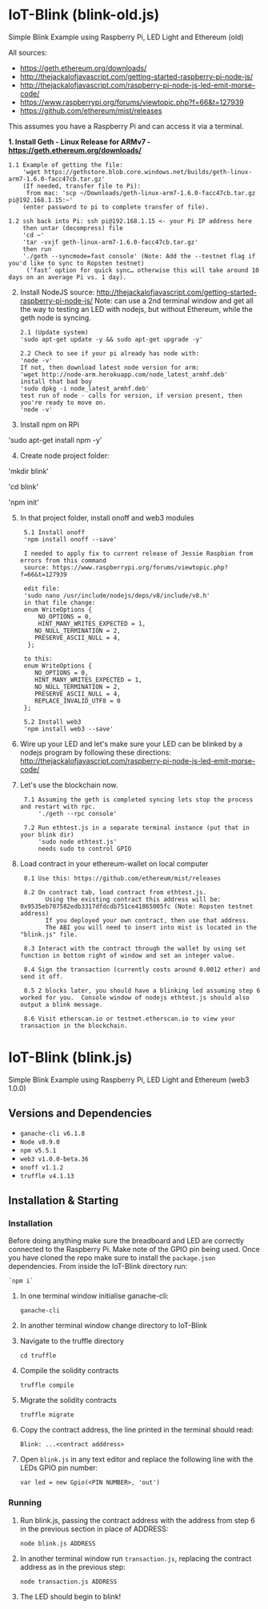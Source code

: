 # IoT-Blink (blink-old.js)
Simple Blink Example using Raspberry Pi, LED Light and Ethereum (old)

All sources:
 - https://geth.ethereum.org/downloads/
 - http://thejackalofjavascript.com/getting-started-raspberry-pi-node-js/
 - http://thejackalofjavascript.com/raspberry-pi-node-js-led-emit-morse-code/
 - https://www.raspberrypi.org/forums/viewtopic.php?f=66&t=127939
 - https://github.com/ethereum/mist/releases

This assumes you have a Raspberry Pi and can access it via a terminal.

**1.  Install Geth - Linux Release for ARMv7 - https://geth.ethereum.org/downloads/**
  
    1.1 Example of getting the file:
        'wget https://gethstore.blob.core.windows.net/builds/geth-linux-arm7-1.6.0-facc47cb.tar.gz'
        (If needed, transfer file to Pi):
         from mac: 'scp ~/Downloads/geth-linux-arm7-1.6.0-facc47cb.tar.gz pi@192.168.1.15:~'
        (enter password to pi to complete transfer of file).

    1.2 ssh back into Pi: ssh pi@192.168.1.15 <- your Pi IP address here 
        then untar (decompress) file
        'cd ~'
        'tar -vxjf geth-linux-arm7-1.6.0-facc47cb.tar.gz'
        then run
        './geth --syncmode=fast console' (Note: Add the --testnet flag if you'd like to sync to Ropsten testnet)
         (‘fast’ option for quick sync… otherwise this will take around 10 days on an average Pi vs. 1 day).
     
2.  Install NodeJS
    source:  http://thejackalofjavascript.com/getting-started-raspberry-pi-node-js/
    Note: can use a 2nd terminal window and get all the way to testing an LED with nodejs, but without Ethereum, while the geth node is     syncing. 

        2.1 (Update system)
        'sudo apt-get update -y && sudo apt-get upgrade -y'

        2.2 Check to see if your pi already has node with:
        'node -v' 
        If not, then download latest node version for arm:
        'wget http://node-arm.herokuapp.com/node_latest_armhf.deb'
        install that bad boy
        'sudo dpkg -i node_latest_armhf.deb'
        test run of node - calls for version, if version present, then you're ready to move on.
        'node -v'


3. Install npm on RPi 
   
  'sudo apt-get install npm -y'

4. Create node project folder:

  'mkdir blink'

  'cd blink'

  'npm init'
    

5. In that project folder, install onoff and web3 modules

        5.1 Install onoff
        'npm install onoff --save'
    
        I needed to apply fix to current release of Jessie Raspbian from errors from this command
        source: https://www.raspberrypi.org/forums/viewtopic.php?f=66&t=127939

        edit file:
        'sudo nano /usr/include/nodejs/deps/v8/include/v8.h'
        in that file change:
        enum WriteOptions {
            NO_OPTIONS = 0,
            HINT_MANY_WRITES_EXPECTED = 1,
           NO_NULL_TERMINATION = 2,
           PRESERVE_ASCII_NULL = 4,
         };

        to this:
        enum WriteOptions {
           NO_OPTIONS = 0,
           HINT_MANY_WRITES_EXPECTED = 1,
           NO_NULL_TERMINATION = 2,
           PRESERVE_ASCII_NULL = 4,
           REPLACE_INVALID_UTF8 = 0
        };
 
        5.2 Install web3
        'npm install web3 --save'
    

6.  Wire up your LED and let's make sure your LED can be blinked by a nodejs program by following these directions:
http://thejackalofjavascript.com/raspberry-pi-node-js-led-emit-morse-code/


7. Let's use the blockchain now. 

        7.1 Assuming the geth is completed syncing lets stop the process and restart with rpc.
            './geth --rpc console'
    
        7.2 Run ethtest.js in a separate terminal instance (put that in your blink dir)
            'sudo node ethtest.js'
            needs sudo to control GPIO
            
    
8. Load contract in your ethereum-wallet on local computer

        8.1 Use this: https://github.com/ethereum/mist/releases  
        
        8.2 On contract tab, load contract from ethtest.js.  
              Using the existing contract this address will be: 0x9535eb707582edb3317dfdcdb751ce41865005fc (Note: Ropsten testnet address)
              If you deployed your own contract, then use that address.
              The ABI you will need to insert into mist is located in the "blink.js" file.
              
        8.3 Interact with the contract through the wallet by using set function in bottom right of window and set an integer value. 
        
        8.4 Sign the transaction (currently costs around 0.0012 ether) and send it off.

        8.5 2 blocks later, you should have a blinking led assuming step 6 worked for you.  Console window of nodejs ethtest.js should also output a blink message. 

        8.6 Visit etherscan.io or testnet.etherscan.io to view your transaction in the blockchain.

# IoT-Blink (blink.js)
Simple Blink Example using Raspberry Pi, LED Light and Ethereum (web3 1.0.0)

## Versions and Dependencies

* `ganache-cli v6.1.8`
* `Node v8.9.0`
* `npm v5.5.1`
* `web3 v1.0.0-beta.36`
* `onoff v1.1.2`
* `truffle v4.1.13`

## Installation & Starting

### Installation
Before doing anything make sure the breadboard and LED are correctly connected to the Raspberry Pi. Make note of the GPIO pin being used.
Once you have cloned the repo make sure to install the `package.json` dependencies. From inside the IoT-Blink directory run:

	`npm i`

1. In one terminal window initialise ganache-cli:

	`ganache-cli`

2. In another terminal window change directory to IoT-Blink
3. Navigate to the truffle directory

	`cd truffle`

4. Compile the solidity contracts

	`truffle compile`

5. Migrate the solidity contracts

	`truffle migrate`

6. Copy the contract address, the line printed in the terminal should read:

	`Blink: ...<contract adddress>`

7. Open `blink.js` in any text editor and replace the following line with the LEDs GPIO pin number:

	`var led = new Gpio(<PIN NUMBER>, 'out')`


### Running
 
1. Run blink.js, passing the contract address with the address from step 6 in the previous section in place of ADDRESS:

       node blink.js ADDRESS

2. In another terminal window run `transaction.js`, replacing the contract address as in the previous step:

	`node transaction.js ADDRESS`

3. The LED should begin to blink!
